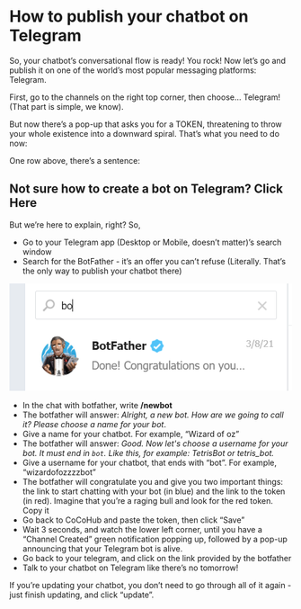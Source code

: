 # How to publish your chatbot on Telegram

So, your chatbot’s conversational flow is ready! You rock! Now let’s go and publish it on one of the world’s most popular messaging platforms: Telegram.

First, go to the channels on the right top corner, then choose... Telegram! (That part is simple, we know).

But now there’s a pop-up that asks you for a TOKEN, threatening to throw your whole existence into a downward spiral. That’s what you need to do now:

One row above, there’s a sentence:

## Not sure how to create a bot on Telegram? Click Here

But we’re here to explain, right? So,

-   Go to your Telegram app (Desktop or Mobile, doesn’t matter)’s search window
-   Search for the BotFather - it’s an offer you can’t refuse (Literally. That’s the only way to publish your chatbot there)

![alt_text](telegram4.png "image_tooltip")

-   In the chat with botfather, write **/newbot**
-   The botfather will answer: _Alright, a new bot. How are we going to call it? Please choose a name for your bot_.
-   Give a name for your chatbot. For example, “Wizard of oz”
-   The botfather will answer: _Good. Now let's choose a username for your bot. It must end in `bot`. Like this, for example: TetrisBot or tetris_bot._
-   Give a username for your chatbot, that ends with “bot”. For example, “wizardofozzzzbot”
-   The botfather will congratulate you and give you two important things: the link to start chatting with your bot (in blue) and the link to the token (in red). Imagine that you’re a raging bull and look for the red token. Copy it
-   Go back to CoCoHub and paste the token, then click “Save”
-   Wait 3 seconds, and watch the lower left corner, until you have a “Channel Created” green notification popping up, followed by a pop-up announcing that your Telegram bot is alive.
-   Go back to your telegram, and click on the link provided by the botfather
-   Talk to your chatbot on Telegram like there’s no tomorrow!

If you’re updating your chatbot, you don’t need to go through all of it again - just finish updating, and click “update”.
